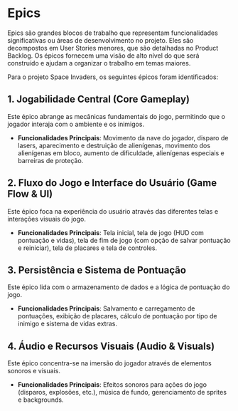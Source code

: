 # Epics

Epics são grandes blocos de trabalho que representam funcionalidades significativas ou áreas de desenvolvimento no projeto. Eles são decompostos em User Stories menores, que são detalhadas no Product Backlog. Os épicos fornecem uma visão de alto nível do que será construído e ajudam a organizar o trabalho em temas maiores.

Para o projeto Space Invaders, os seguintes épicos foram identificados:

## 1. Jogabilidade Central (Core Gameplay)

Este épico abrange as mecânicas fundamentais do jogo, permitindo que o jogador interaja com o ambiente e os inimigos.

*   **Funcionalidades Principais**: Movimento da nave do jogador, disparo de lasers, aparecimento e destruição de alienígenas, movimento dos alienígenas em bloco, aumento de dificuldade, alienígenas especiais e barreiras de proteção.

## 2. Fluxo do Jogo e Interface do Usuário (Game Flow & UI)

Este épico foca na experiência do usuário através das diferentes telas e interações visuais do jogo.

*   **Funcionalidades Principais**: Tela inicial, tela de jogo (HUD com pontuação e vidas), tela de fim de jogo (com opção de salvar pontuação e reiniciar), tela de placares e tela de controles.

## 3. Persistência e Sistema de Pontuação

Este épico lida com o armazenamento de dados e a lógica de pontuação do jogo.

*   **Funcionalidades Principais**: Salvamento e carregamento de pontuações, exibição de placares, cálculo de pontuação por tipo de inimigo e sistema de vidas extras.

## 4. Áudio e Recursos Visuais (Audio & Visuals)

Este épico concentra-se na imersão do jogador através de elementos sonoros e visuais.

*   **Funcionalidades Principais**: Efeitos sonoros para ações do jogo (disparos, explosões, etc.), música de fundo, gerenciamento de sprites e backgrounds.
